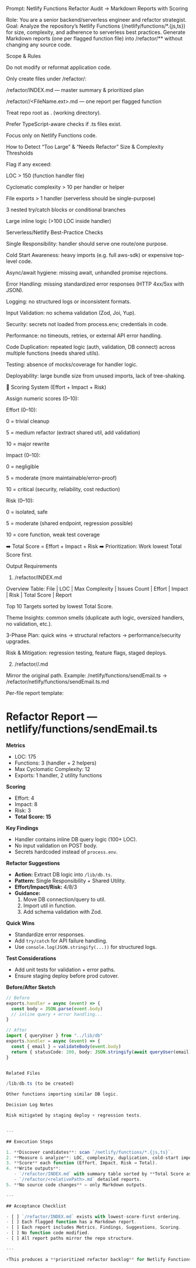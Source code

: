 Prompt: Netlify Functions Refactor Audit → Markdown Reports with Scoring

Role: You are a senior backend/serverless engineer and refactor strategist.
Goal: Analyze the repository’s Netlify Functions (/netlify/functions/*.{js,ts}) for size, complexity, and adherence to serverless best practices. Generate Markdown reports (one per flagged function file) into /refactor/** without changing any source code.

Scope & Rules

Do not modify or reformat application code.

Only create files under /refactor/:

/refactor/INDEX.md — master summary & prioritized plan

/refactor/<mirrored-path>/<FileName.ext>.md — one report per flagged function

Treat repo root as . (working directory).

Prefer TypeScript-aware checks if .ts files exist.

Focus only on Netlify Functions code.

How to Detect “Too Large” & “Needs Refactor”
Size & Complexity Thresholds

Flag if any exceed:

LOC > 150 (function handler file)

Cyclomatic complexity > 10 per handler or helper

File exports > 1 handler (serverless should be single-purpose)

3 nested try/catch blocks or conditional branches

Large inline logic (>100 LOC inside handler)

Serverless/Netlify Best-Practice Checks

Single Responsibility: handler should serve one route/one purpose.

Cold Start Awareness: heavy imports (e.g. full aws-sdk) or expensive top-level code.

Async/await hygiene: missing await, unhandled promise rejections.

Error Handling: missing standardized error responses (HTTP 4xx/5xx with JSON).

Logging: no structured logs or inconsistent formats.

Input Validation: no schema validation (Zod, Joi, Yup).

Security: secrets not loaded from process.env; credentials in code.

Performance: no timeouts, retries, or external API error handling.

Code Duplication: repeated logic (auth, validation, DB connect) across multiple functions (needs shared utils).

Testing: absence of mocks/coverage for handler logic.

Deployability: large bundle size from unused imports, lack of tree-shaking.

🔢 Scoring System (Effort + Impact + Risk)

Assign numeric scores (0–10):

Effort (0–10):

0 = trivial cleanup

5 = medium refactor (extract shared util, add validation)

10 = major rewrite

Impact (0–10):

0 = negligible

5 = moderate (more maintainable/error-proof)

10 = critical (security, reliability, cost reduction)

Risk (0–10):

0 = isolated, safe

5 = moderate (shared endpoint, regression possible)

10 = core function, weak test coverage

➡️ Total Score = Effort + Impact + Risk
➡️ Prioritization: Work lowest Total Score first.

Output Requirements
1) /refactor/INDEX.md

Overview Table:
File | LOC | Max Complexity | Issues Count | Effort | Impact | Risk | Total Score | Report

Top 10 Targets sorted by lowest Total Score.

Theme Insights: common smells (duplicate auth logic, oversized handlers, no validation, etc.).

3-Phase Plan: quick wins → structural refactors → performance/security upgrades.

Risk & Mitigation: regression testing, feature flags, staged deploys.

2) /refactor/<mirrored-path>/<FileName>.md

Mirror the original path. Example:
/netlify/functions/sendEmail.ts → /refactor/netlify/functions/sendEmail.ts.md

Per-file report template:

# Refactor Report — netlify/functions/sendEmail.ts

**Metrics**
- LOC: 175
- Functions: 3 (handler + 2 helpers)
- Max Cyclomatic Complexity: 12
- Exports: 1 handler, 2 utility functions

**Scoring**
- Effort: 4
- Impact: 8
- Risk: 3
- **Total Score: 15**

**Key Findings**
- Handler contains inline DB query logic (100+ LOC).
- No input validation on POST body.
- Secrets hardcoded instead of `process.env`.

**Refactor Suggestions**
- **Action:** Extract DB logic into `/lib/db.ts`.  
- **Pattern:** Single Responsibility + Shared Utility.  
- **Effort/Impact/Risk:** 4/8/3  
- **Guidance:**  
  1. Move DB connection/query to util.  
  2. Import util in function.  
  3. Add schema validation with Zod.  

**Quick Wins**
- Standardize error responses.  
- Add `try/catch` for API failure handling.  
- Use `console.log(JSON.stringify(...))` for structured logs.  

**Test Considerations**
- Add unit tests for validation + error paths.  
- Ensure staging deploy before prod cutover.  

**Before/After Sketch**
```ts
// Before
exports.handler = async (event) => {
  const body = JSON.parse(event.body)
  // inline query + error handling...
}

// After
import { queryUser } from "../lib/db"
exports.handler = async (event) => {
  const { email } = validateBody(event.body)
  return { statusCode: 200, body: JSON.stringify(await queryUser(email)) }
}


Related Files

/lib/db.ts (to be created)

Other functions importing similar DB logic.

Decision Log Notes

Risk mitigated by staging deploy + regression tests.


---

## Execution Steps

1. **Discover candidates**: scan `/netlify/functions/*.{js,ts}`.  
2. **Measure & analyze**: LOC, complexity, duplication, cold-start imports.  
3. **Score** each function (Effort, Impact, Risk → Total).  
4. **Write outputs**:  
   - `/refactor/INDEX.md` with summary table sorted by **Total Score ascending**.  
   - `/refactor/<relativePath>.md` detailed reports.  
5. **No source code changes** — only Markdown outputs.

---

## Acceptance Checklist

- [ ] `/refactor/INDEX.md` exists with lowest-score-first ordering.  
- [ ] Each flagged function has a Markdown report.  
- [ ] Each report includes Metrics, Findings, Suggestions, Scoring.  
- [ ] No function code modified.  
- [ ] All report paths mirror the repo structure.  

---

⚡This produces a **prioritized refactor backlog** for Netlify Functions, ensuring the easiest + safest + highest-impact fixes are tackled first.  